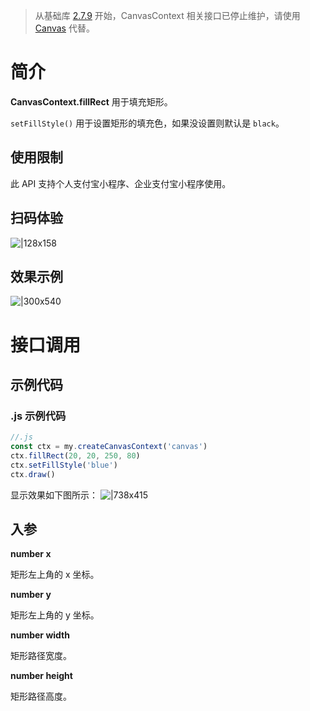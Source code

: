 > 从基础库 [2.7.9](https://opendocs.alipay.com/mini/framework/lib-upgrade-v2) 开始，CanvasContext 相关接口已停止维护，请使用 [Canvas](https://opendocs.alipay.com/mini/01vzqv) 代替。


# 简介
**CanvasContext.fillRect** 用于填充矩形。

`setFillStyle()` 用于设置矩形的填充色，如果没设置则默认是 `black`。

## 使用限制
此 API 支持个人支付宝小程序、企业支付宝小程序使用。

## 扫码体验
![|128x158](https://cdn.nlark.com/yuque/0/2021/png/179989/1624874935468-08f0bc06-fbcf-4535-ac0e-98bacef0ddea.png#align=left&display=inline&height=158&margin=%5Bobject%20Object%5D&name=1.png&originHeight=158&originWidth=128&size=17896&status=done&style=stroke&width=128)

## 效果示例
![|300x540](https://cdn.nlark.com/yuque/0/2021/gif/179989/1624874957691-1a5b6d4b-f729-40de-b51e-823d10a00a2f.gif#align=left&display=inline&height=540&margin=%5Bobject%20Object%5D&name=2.gif&originHeight=540&originWidth=300&size=1429075&status=done&style=stroke&width=300)

# 接口调用

## 示例代码

### .js 示例代码
```javascript
//.js
const ctx = my.createCanvasContext('canvas')
ctx.fillRect(20, 20, 250, 80)
ctx.setFillStyle('blue')
ctx.draw()
```

显示效果如下图所示：
![|738x415](https://cdn.nlark.com/yuque/0/2021/png/179989/1624874978920-59417c6a-85cc-4d7f-9574-1942a615e322.png#align=left&display=inline&height=720&margin=%5Bobject%20Object%5D&name=3.png&originHeight=720&originWidth=1280&size=24485&status=done&style=none&width=1280)

## 入参
**number x**

矩形左上角的 x 坐标。

**number y**

矩形左上角的 y 坐标。

**number width**

矩形路径宽度。

**number height**

矩形路径高度。
